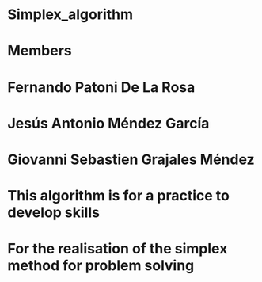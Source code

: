 # Simplex_algorithm
# Members
# Fernando Patoni De La Rosa 
# Jesús Antonio Méndez García
# Giovanni Sebastien Grajales Méndez
# This algorithm is for a practice to develop skills
# For the realisation of the simplex method for problem solving 
